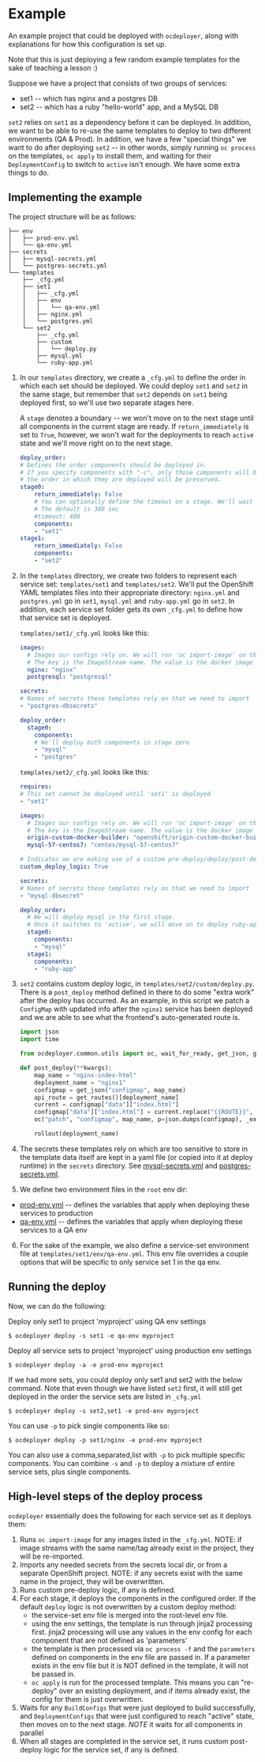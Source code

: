 # Example

An example project that could be deployed with `ocdeployer`, along with explanations for how this configuration is set up.

Note that this is just deploying a few random example templates for the sake of teaching a lesson :)

Suppose we have a project that consists of two groups of services:
* set1 -- which has nginx and a postgres DB
* set2 -- which has a ruby "hello-world" app, and a MySQL DB

`set2` relies on `set1` as a dependency before it can be deployed. In addition, we want to be able to re-use the same templates to deploy to two different environments (QA & Prod). In addition, we have a few "special things" we want to do after deploying `set2` -- in other words, simply running `oc process` on the templates, `oc apply` to install them, and waiting for their `DeploymentConfig`
to switch to `active` isn't enough. We have some extra things to do.

## Implementing the example

The project structure will be as follows:

```
├── env
│   ├── prod-env.yml
│   └── qa-env.yml
├── secrets
│   ├── mysql-secrets.yml
│   └── postgres-secrets.yml
└── templates
    ├── _cfg.yml
    ├── set1
    │   ├── _cfg.yml
    │   ├── env
    │   │   └── qa-env.yml
    │   ├── nginx.yml
    │   └── postgres.yml
    └── set2
        ├── _cfg.yml
        ├── custom
        │   └── deploy.py
        ├── mysql.yml
        └── ruby-app.yml
```

1) In our `templates` directory, we create a `_cfg.yml` to define the order in which each set should be deployed. We could deploy `set1` and `set2` in the same stage, but remember that `set2` depends on `set1` being deployed first, so we'll use two separate stages here.

    A `stage` denotes a boundary -- we won't move on to the next stage until all components in the current stage are ready. If `return_immediately` is set to `True`, however, we won't wait for the deployments to reach `active` state and we'll move right on to the next stage.

      ```yaml
      deploy_order:
      # Defines the order components should be deployed in.
      # If you specify components with "-c", only those components will be deployed, but
      # the order in which they are deployed will be preserved.
      stage0:
          return_immediately: False
          # You can optionally define the timeout on a stage. We'll wait <timeout> sec for deployments to become active before timing out.
          # The default is 300 sec
          #timeout: 400
          components:
          - "set1"
      stage1:
          return_immediately: False
          components:
          - "set2"
      ```

2) In the `templates` directory, we create two folders to represent each service set: `templates/set1` and `templates/set2`. We'll put the OpenShift YAML templates files into their appropriate directory: `nginx.yml` and `postgres.yml` go in `set1`, `mysql.yml` and `ruby-app.yml` go in `set2`. In addition, each service set folder gets its own `_cfg.yml` to define how that service set is deployed.

    `templates/set1/_cfg.yml` looks like this:

    ```yaml
    images:
      # Images our configs rely on. We will run 'oc import-image' on these.
      # The key is the ImageStream name. The value is the docker image to pull.
      nginx: "nginx"
      postgresql: "postgresql"

    secrets:
    # Names of secrets these templates rely on that we need to import
    - "postgres-dbsecrets"

    deploy_order:
      stage0:
        components:
        # We'll deploy both components in stage zero
        - "mysql"
        - "postgres"
    ```

    `templates/set2/_cfg.yml` looks like this:

    ```yaml
    requires:
    # This set cannot be deployed until 'set1' is deployed
    - "set1"

    images:
      # Images our configs rely on. We will run 'oc import-image' on these.
      # The key is the ImageStream name. The value is the docker image to pull.
      origin-custom-docker-builder: "openshift/origin-custom-docker-builder"
      mysql-57-centos7: "centos/mysql-57-centos7"

    # Indicates we are making use of a custom pre-deploy/deploy/post-deploy script
    custom_deploy_logic: True

    secrets:
    # Names of secrets these templates rely on that we need to import
    - "mysql-dbsecret"

    deploy_order:
      # We will deploy mysql in the first stage.
      # Once it switches to 'active', we will move on to deploy ruby-app
      stage0:
        components:
        - "mysql"
      stage1:
        components:
        - "ruby-app"
    ```

3) `set2` contains custom deploy logic, in `templates/set2/custom/deploy.py`. There is a `post_deploy` method defined in there to do some "extra work" after the deploy has occurred. As an example, in this script we patch a `ConfigMap` with updated info after the `nginx1` service has been deployed and we are able to see what the frontend's auto-generated route is.

    ```python
    import json
    import time

    from ocdeployer.common.utils import oc, wait_for_ready, get_json, get_routes, rollout

    def post_deploy(**kwargs):
        map_name = "nginx-index-html"
        deployment_name = "nginx1"
        configmap = get_json("configmap", map_name)
        api_route = get_routes()[deployment_name]
        current = configmap["data"]["index.html"]
        configmap["data"]["index.html"] = current.replace("{{ROUTE}}", api_route)
        oc("patch", "configmap", map_name, p=json.dumps(configmap), _exit_on_err=False)

        rollout(deployment_name)
    ```

4) The secrets these templates rely on which are too sensitive to store in the template data itself are kept in a yaml file (or copied into it at deploy runtime) in the `secrets` directory. See [mysql-secrets.yml](secrets/mysql-secrets.yml) and [postgres-secrets.yml](secrets/postgres-secrets.yml).

5) We define two environment files in the `root` env dir:
* [prod-env.yml](prod-env.yml) -- defines the variables that apply when deploying these services to production
* [qa-env.yml](qa-env.yml) -- defines the variables that apply when deploying these services to a QA env

6) For the sake of the example, we also define a service-set environment file at `templates/set1/env/qa-env.yml`. This env file overrides a couple options that will be specific to only service set 1 in the qa env.

## Running the deploy

Now, we can do the following:

Deploy only set1 to project 'myproject' using QA env settings

`$ ocdeployer deploy -s set1 -e qa-env myproject`

Deploy all service sets to project 'myproject' using production env settings

`$ ocdeployer deploy -a -e prod-env myproject`

If we had more sets, you could deploy only set1 and set2 with the below command. Note that even though we have listed `set2` first, it will still get deployed in the order the service sets are listed in `_cfg.yml`

`$ ocdeployer deploy -s set2,set1 -e prod-env myproject`

You can use `-p` to pick single components like so:

`$ ocdeployer deploy -p set1/nginx -e prod-env myproject`

You can also use a comma,separated,list with `-p` to pick multiple specific components. You can combine `-s` and `-p` to deploy a mixture of entire service sets, plus single components.

## High-level steps of the deploy process

`ocdeployer` essentially does the following for each service set as it deploys them:
1) Runs `oc import-image` for any images listed in the `_cfg.yml`. NOTE: if image streams with the same name/tag already exist in the project, they will be re-imported.
2) Imports any needed secrets from the secrets local dir, or from a separate OpenShift project. NOTE: if any secrets exist with the same name in the project, they will be overwritten.
3) Runs custom pre-deploy logic, if any is defined.
4) For each stage, it deploys the components in the configured order. If the default `deploy` logic is not overwritten by a custom deploy method:
    * the service-set env file is merged into the root-level env file.
    * using the env settings, the template is run through jinja2 processing first. jinja2 processing will use any values in the env config for each component that are not defined as 'parameters'
    * the template is then processed via `oc process -f` and the `parameters` defined on components in the env file are passed in. If a parameter exists in the env file but it is NOT defined in the template, it will not be passed in.
    * `oc apply` is run for the processed template. This means you can "re-deploy" over an existing deployment, and if items already exist, the config for them is just overwritten.
5) Waits for any `BuildConfigs` that were just deployed to build successfully, and `DeploymentConfigs` that were just configured to reach "active" state, then moves on to the next stage. *NOTE* it waits for all components in parallel
6) When all stages are completed in the service set, it runs custom post-deploy logic for the service set, if any is defined.
